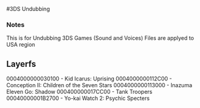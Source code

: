 #3DS Undubbing
### Notes
This is for Undubbing 3DS Games (Sound and Voices)
Files are applyed to USA region

## Layerfs
0004000000030100 - Kid Icarus: Uprising
0004000000112C00 - Conception II: Children of the Seven Stars
0004000000113000 - 	Inazuma Eleven Go: Shadow
000400000017CC00 - Tank Troopers
00040000001B2700 - Yo-kai Watch 2: Psychic Specters
